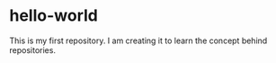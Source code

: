# hello-world
This is my first repository. I am creating it to learn the concept behind repositories.
